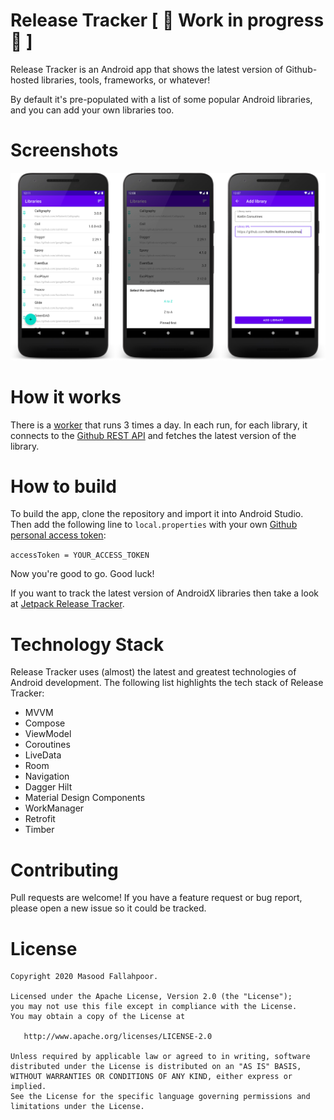 # Release Tracker \[ 🚧 Work in progress 🚧 \]
Release Tracker is an Android app that shows the latest version of Github-hosted libraries, tools, frameworks, or whatever!

By default it's pre-populated with a list of some popular Android libraries, and you can add your own libraries too.

# Screenshots
![Screenshots](/screenshots/screenshots_1.png?raw=true "Screenshots")

# How it works
There is a [worker](https://developer.android.com/topic/libraries/architecture/workmanager) that runs 3 times a day. In each run, for each library, it connects to the [Github REST API](https://docs.github.com/en/free-pro-team@latest/rest) and fetches the latest version of the library.

# How to build
To build the app, clone the repository and import it into Android Studio. Then add the following line to `local.properties` with your own [Github personal access token](https://github.com/settings/tokens):

`accessToken = YOUR_ACCESS_TOKEN`

Now you're good to go. Good luck!

If you want to track the latest version of AndroidX libraries then take a look at [Jetpack Release Tracker](https://github.com/lmj0011/jetpack-release-tracker).

# Technology Stack
Release Tracker uses (almost) the latest and greatest technologies of Android development. The following list highlights
the tech stack of Release Tracker:
- MVVM
- Compose
- ViewModel
- Coroutines
- LiveData
- Room
- Navigation
- Dagger Hilt
- Material Design Components
- WorkManager
- Retrofit
- Timber

# Contributing
Pull requests are welcome! If you have a feature request or bug report, please open a new issue so it could be tracked.

License
=======

    Copyright 2020 Masood Fallahpoor.

    Licensed under the Apache License, Version 2.0 (the "License");
    you may not use this file except in compliance with the License.
    You may obtain a copy of the License at

       http://www.apache.org/licenses/LICENSE-2.0

    Unless required by applicable law or agreed to in writing, software
    distributed under the License is distributed on an "AS IS" BASIS,
    WITHOUT WARRANTIES OR CONDITIONS OF ANY KIND, either express or implied.
    See the License for the specific language governing permissions and
    limitations under the License.

